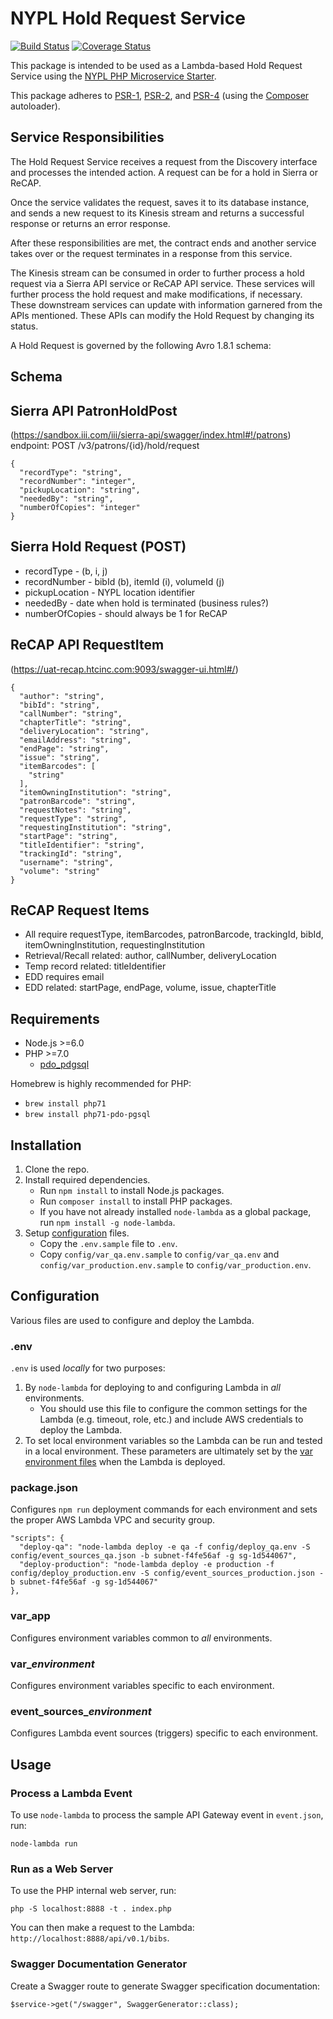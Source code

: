 # NYPL Hold Request Service

[![Build Status](https://travis-ci.org/NYPL/hold-request-service.svg?branch=master)](https://travis-ci.org/NYPL/hold-request-service)
[![Coverage Status](https://coveralls.io/repos/github/NYPL/hold-request-service/badge.svg?branch=travis)](https://coveralls.io/github/NYPL/hold-request-service?branch=travis)

This package is intended to be used as a Lambda-based Hold Request Service using the [NYPL PHP Microservice Starter](https://github.com/NYPL/php-microservice-starter).

This package adheres to [PSR-1](http://www.php-fig.org/psr/psr-1/), [PSR-2](http://www.php-fig.org/psr/psr-2/), and [PSR-4](http://www.php-fig.org/psr/psr-4/) (using the [Composer](https://getcomposer.org/) autoloader).

## Service Responsibilities

The Hold Request Service receives a request from the Discovery interface
and processes the intended action. A request can be for a hold in Sierra
or ReCAP.

Once the service validates the request, saves it to its database instance,
and sends a new request to its Kinesis stream and returns a successful
response or returns an error response.

After these responsibilities are met, the contract ends and another
service takes over or the request terminates in a response from this
service.

The Kinesis stream can be consumed in order to further process a hold
request via a Sierra API service or ReCAP API service. These services
will further process the hold request and make modifications, if necessary.
These downstream services can update with information garnered from the
APIs mentioned. These APIs can modify the Hold Request by changing its
status.

A Hold Request is governed by the following Avro 1.8.1 schema:

## Schema

## Sierra API PatronHoldPost
(https://sandbox.iii.com/iii/sierra-api/swagger/index.html#!/patrons)
endpoint: POST /v3/patrons/{id}/hold/request
~~~
{
  "recordType": "string",
  "recordNumber": "integer",
  "pickupLocation": "string",
  "neededBy": "string",
  "numberOfCopies": "integer"
}
~~~

## Sierra Hold Request (POST)

* recordType - (b, i, j)
* recordNumber - bibId (b), itemId (i), volumeId (j)
* pickupLocation - NYPL location identifier
* neededBy - date when hold is terminated (business rules?)
* numberOfCopies - should always be 1 for ReCAP

## ReCAP API RequestItem
(https://uat-recap.htcinc.com:9093/swagger-ui.html#/)
~~~
{
  "author": "string",
  "bibId": "string",
  "callNumber": "string",
  "chapterTitle": "string",
  "deliveryLocation": "string",
  "emailAddress": "string",
  "endPage": "string",
  "issue": "string",
  "itemBarcodes": [
    "string"
  ],
  "itemOwningInstitution": "string",
  "patronBarcode": "string",
  "requestNotes": "string",
  "requestType": "string",
  "requestingInstitution": "string",
  "startPage": "string",
  "titleIdentifier": "string",
  "trackingId": "string",
  "username": "string",
  "volume": "string"
}
~~~

## ReCAP Request Items

* All require requestType, itemBarcodes, patronBarcode, trackingId, bibId,
itemOwningInstitution, requestingInstitution
* Retrieval/Recall related: author, callNumber, deliveryLocation
* Temp record related: titleIdentifier
* EDD requires email
* EDD related: startPage, endPage, volume, issue, chapterTitle

## Requirements

* Node.js >=6.0
* PHP >=7.0 
  * [pdo_pdgsql](http://php.net/manual/en/ref.pdo-pgsql.php)

Homebrew is highly recommended for PHP:
  * `brew install php71`
  * `brew install php71-pdo-pgsql`
  

## Installation

1. Clone the repo.
2. Install required dependencies.
   * Run `npm install` to install Node.js packages.
   * Run `composer install` to install PHP packages.
   * If you have not already installed `node-lambda` as a global package, run `npm install -g node-lambda`.
3. Setup [configuration](#configuration) files.
   * Copy the `.env.sample` file to `.env`.
   * Copy `config/var_qa.env.sample` to `config/var_qa.env` and `config/var_production.env.sample` to `config/var_production.env`.

## Configuration

Various files are used to configure and deploy the Lambda.

### .env

`.env` is used *locally* for two purposes:

1. By `node-lambda` for deploying to and configuring Lambda in *all* environments. 
   * You should use this file to configure the common settings for the Lambda 
   (e.g. timeout, role, etc.) and include AWS credentials to deploy the Lambda. 
2. To set local environment variables so the Lambda can be run and tested in a local environment.
   These parameters are ultimately set by the [var environment files](#var_environment) when the Lambda is deployed.

### package.json

Configures `npm run` deployment commands for each environment and sets the proper AWS Lambda VPC and
security group.
 
~~~~
"scripts": {
  "deploy-qa": "node-lambda deploy -e qa -f config/deploy_qa.env -S config/event_sources_qa.json -b subnet-f4fe56af -g sg-1d544067",
  "deploy-production": "node-lambda deploy -e production -f config/deploy_production.env -S config/event_sources_production.json -b subnet-f4fe56af -g sg-1d544067"
},
~~~~

### var_app

Configures environment variables common to *all* environments.

### var_*environment*

Configures environment variables specific to each environment.

### event_sources_*environment*

Configures Lambda event sources (triggers) specific to each environment.

## Usage

### Process a Lambda Event

To use `node-lambda` to process the sample API Gateway event in `event.json`, run:

~~~~
node-lambda run
~~~~

### Run as a Web Server

To use the PHP internal web server, run:

~~~~
php -S localhost:8888 -t . index.php
~~~~

You can then make a request to the Lambda: `http://localhost:8888/api/v0.1/bibs`.

### Swagger Documentation Generator

Create a Swagger route to generate Swagger specification documentation:

~~~~
$service->get("/swagger", SwaggerGenerator::class);
~~~~
